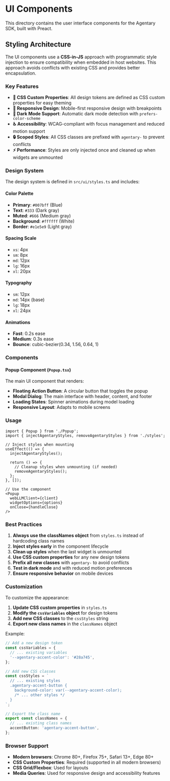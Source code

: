 # UI Components

This directory contains the user interface components for the Agentary SDK, built with Preact.

## Styling Architecture

The UI components use a **CSS-in-JS** approach with programmatic style injection to ensure compatibility when embedded in host websites. This approach avoids conflicts with existing CSS and provides better encapsulation.

### Key Features

- **🎨 CSS Custom Properties**: All design tokens are defined as CSS custom properties for easy theming
- **📱 Responsive Design**: Mobile-first responsive design with breakpoints
- **🌙 Dark Mode Support**: Automatic dark mode detection with `prefers-color-scheme`
- **♿ Accessibility**: WCAG-compliant with focus management and reduced motion support
- **🔒 Scoped Styles**: All CSS classes are prefixed with `agentary-` to prevent conflicts
- **⚡ Performance**: Styles are only injected once and cleaned up when widgets are unmounted

### Design System

The design system is defined in `src/ui/styles.ts` and includes:

#### Color Palette
- **Primary**: `#007bff` (Blue)
- **Text**: `#333` (Dark gray)
- **Muted**: `#666` (Medium gray)
- **Background**: `#ffffff` (White)
- **Border**: `#e1e5e9` (Light gray)

#### Spacing Scale
- `xs`: 4px
- `sm`: 8px  
- `md`: 12px
- `lg`: 16px
- `xl`: 20px

#### Typography
- `sm`: 12px
- `md`: 14px (base)
- `lg`: 18px
- `xl`: 24px

#### Animations
- **Fast**: 0.2s ease
- **Medium**: 0.3s ease
- **Bounce**: cubic-bezier(0.34, 1.56, 0.64, 1)

### Components

#### Popup Component (`Popup.tsx`)

The main UI component that renders:
- **Floating Action Button**: A circular button that toggles the popup
- **Modal Dialog**: The main interface with header, content, and footer
- **Loading States**: Spinner animations during model loading
- **Responsive Layout**: Adapts to mobile screens

### Usage

```tsx
import { Popup } from './Popup';
import { injectAgentaryStyles, removeAgentaryStyles } from './styles';

// Inject styles when mounting
useEffect(() => {
  injectAgentaryStyles();
  
  return () => {
    // Cleanup styles when unmounting (if needed)
    removeAgentaryStyles();
  };
}, []);

// Use the component
<Popup 
  webLLMClient={client}
  widgetOptions={options}
  onClose={handleClose}
/>
```

### Best Practices

1. **Always use the classNames object** from `styles.ts` instead of hardcoding class names
2. **Inject styles early** in the component lifecycle
3. **Clean up styles** when the last widget is unmounted
4. **Use CSS custom properties** for any new design tokens
5. **Prefix all new classes** with `agentary-` to avoid conflicts
6. **Test in dark mode** and with reduced motion preferences
7. **Ensure responsive behavior** on mobile devices

### Customization

To customize the appearance:

1. **Update CSS custom properties** in `styles.ts`
2. **Modify the `cssVariables` object** for design tokens
3. **Add new CSS classes** to the `cssStyles` string
4. **Export new class names** in the `classNames` object

Example:
```ts
// Add a new design token
const cssVariables = {
  // ... existing variables
  '--agentary-accent-color': '#28a745',
};

// Add new CSS classes
const cssStyles = `
  // ... existing styles
  .agentary-accent-button {
    background-color: var(--agentary-accent-color);
    /* ... other styles */
  }
`;

// Export the class name
export const classNames = {
  // ... existing class names
  accentButton: 'agentary-accent-button',
};
```

### Browser Support

- **Modern browsers**: Chrome 80+, Firefox 75+, Safari 13+, Edge 80+
- **CSS Custom Properties**: Required (supported in all modern browsers)
- **CSS Grid/Flexbox**: Used for layouts
- **Media Queries**: Used for responsive design and accessibility features 
